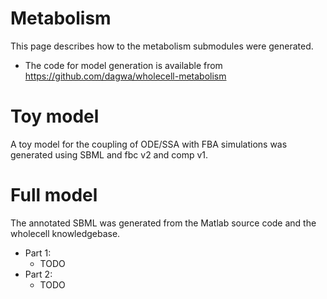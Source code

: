 # Metabolism
This page describes how to the metabolism submodules were generated.
* The code for model generation is available from https://github.com/dagwa/wholecell-metabolism

# Toy model
A toy model for the coupling of ODE/SSA with FBA simulations was generated using SBML and fbc v2 and comp v1.

# Full model
The annotated SBML was generated from the Matlab source code and the wholecell knowledgebase.
* Part 1:
  * TODO
* Part 2:
  * TODO
